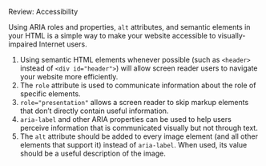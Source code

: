 Review: Accessibility

Using ARIA roles and properties, `alt` attributes, and semantic elements in your HTML is a simple way to make your website accessible to visually-impaired Internet users.

1.  Using semantic HTML elements whenever possible (such as `<header>` instead of `<div id="header">`) will allow screen reader users to navigate your website more efficiently.
2.  The `role` attribute is used to communicate information about the role of specific elements.
3.  `role="presentation"` allows a screen reader to skip markup elements that don’t directly contain useful information.
4.  `aria-label` and other ARIA properties can be used to help users perceive information that is communicated visually but not through text.
5.  The `alt` attribute should be added to every image element (and all other elements that support it) instead of `aria-label`. When used, its value should be a useful description of the image.
